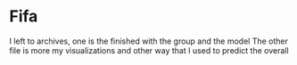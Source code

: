 # Fifa

I left to archives, one is the finished with the group and the model
The other file is more my visualizations and other way that I used to predict the overall

